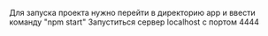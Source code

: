 Для запуска проекта нужно перейти в директорию app и ввести команду "npm start"
Запуститься сервер localhost с портом 4444